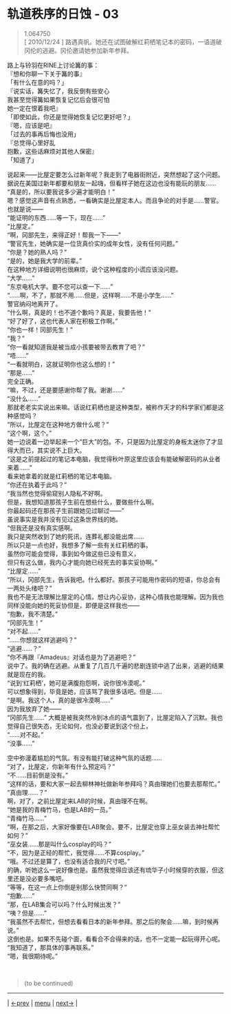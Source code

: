# 轨道秩序的日蚀 - 03
> 1.064750  
> [ 2010/12/24 ] 路遇真帆。她还在试图破解红莉栖笔记本的密码，一语道破冈伦的逃避。冈伦邀请她参加新年参拜。  

路上与铃羽在RINE上讨论篝的事：  
『想和你聊一下关于篝的事』  
「有什么在意的吗？」  
『说实话，篝失忆了，我反倒有些安心  
 我甚至觉得篝如果恢复记忆后会很可怕  
 她一定在恨着我吧』  
「即使如此，你还是觉得她恢复记忆更好吧？」  
『嗯，应该是吧』  
「过去的事再后悔也没用」  
『总觉得心里好乱  
 抱歉，这些话麻烦对其他人保密』  
「知道了」  

说起来——比屋定要怎么过新年呢？我走到了电器街附近，突然想起了这个问题。据说在美国过新年都要和朋友一起嗨，但看样子她在这边也没有能玩的朋友……  
“真是的，所以要我说多少遍才能明白！”  
嗯？感觉这声音有点熟悉，一看确实是比屋定本人。而且争论的对手是……警官。也就是说——  
“能证明的东西……等一下，现在……”  
“比屋定。”  
“啊，冈部先生，来得正好！帮我一下——”  
“警官先生，她确实是一位货真价实的成年女性，没有任何问题。”  
“你是？她的熟人吗？”  
“是的，她是我大学的前辈。”  
在这种地方详细说明也很麻烦，说个这种程度的小谎应该没问题。  
“大学……”  
“东京电机大学。要不您可以查一下……”  
“……啊，不了，那就不用……但是，这样啊……不是小学生……”  
警官纳闷地离开了。  
“什么啊，真是的！也不道个歉吗？真是，我要告他！”  
“好了好了，这也代表人家在积极工作啊。”  
“你也一样！冈部先生！”  
“我？”  
“你一看就知道我是被当成小孩要被带去教育了吧？”  
“唔……”  
“一看就明白，这就证明你也这么想的！”  
“那是……”  
完全正确。  
“嘛，不过，还是要感谢你帮了我。谢谢……”  
“没什么……”  
那就老老实实说出来嘛。话说红莉栖也是这种类型，被称作天才的科学家们都是这种感觉吗？  
“所以，比屋定在这种地方做什么呢？”  
“这个啊，这个。”  
她一边说着一边举起来一个“巨大”的包。不，只是因为比屋定的身板太迷你了才显得大而已，其实说不上巨大。  
“这是之前提起过的笔记本电脑，我觉得秋叶原这里应该会有能破解密码的从业者来着……”  
看来她拿着的就是红莉栖的笔记本电脑。  
“你还在执着于此吗？”  
“我当然也觉得偷窥别人隐私不好啊。  
 但是，我想知道那孩子生前在想些什么，要做些什么啊。  
 你最起码还在那孩子生前跟她见过聊过——”  
虽说事实是我并没有见过这条世界线的她。  
“但我还是没有真实感啊。  
 我只是突然收到了她的死讯，连葬礼都没能出席……  
 所以只是一点也好，我想多了解一些有关红莉栖的事。  
 虽然你可能会觉得，事到如今做这些已没有意义，  
 但只有这么做，我内心才能向她已经死去的事实妥协啊。”  
“比屋定……”  
“所以，冈部先生，告诉我吧。什么都好。那孩子可能用作密码的短语，你总会有一两处头绪吧？”  
我也不是无法理解比屋定的心情。想让内心妥协，这种心情我也能理解。因为我也同样没能向她的死妥协但是，即便是这样我也——  
“抱歉，我不清楚。”  
“冈部先生！”  
“对不起……”  
“……你想就这样逃避吗？”  
“逃避……？”  
“你不再跟『Amadeus』对话也是为了逃避吧？”  
说中了。我的确在逃避。从重复了几百几千遍的悲剧连锁中逃了出来，逃避的结果就是现在的我。  
“说到‘红莉栖’，她可是满腹抱怨啊，说你很冷漠呢。”  
可以想象得到，毕竟是她，应该骂了我很多话吧。但是……  
“是啊。我这个人，真的是很冷漠啊……”  
因为我放弃了她——  
“冈部先生……”
大概是被我突然冷到冰点的语气震到了，比屋定陷入了沉默。我也觉得自己很失态，无论如何，也没必要说到这个份上，  
“……对不起。”  
“没事……”  

空中弥漫着尴尬的气氛。有没有能打破这种气氛的话题……  
“对了，比屋定，你新年有什么预定吗？”  
“不……目前倒是没有。”  
“这样的话，要和大家一起去柳林神社做新年参拜吗？真由理她们也要去那帮忙。”  
“真由理……？”  
啊，对了，之前比屋定来LAB的时候，真由理不在啊。  
“她是我的青梅竹马，也是LAB的一员。”  
“青梅竹马……”  
“啊，在那之后，大家好像要在LAB聚会。要不，比屋定也穿上巫女装去神社帮忙如何？”  
“巫女装……那是叫什么cosplay的吗？”  
“不，因为是正经的帮忙，我觉得……不算cosplay。”  
“哦。不过还是算了，也没有适合我的尺寸吧。”  
的确，听她这么一说好像也是。虽然我觉得应该还有琉华子小时候穿的衣服，但这里还是没必要多嘴吧。  
“等等，在这一点上你倒是别那么快赞同啊？”  
“抱歉……”  
“那，在LAB集合可以吗？什么时候出发？”  
“咦？但是……”  
“我虽然不去帮忙，但想去看看日本的新年参拜。那之后的聚会……嘛，到时候再说。”  
这倒也是。如果不先碰个面，看看合不合得来的话，也不一定能一起玩得开心呢。  
“我知道了，那具体的事再联系。”  
“嗯，我很期待呢。”  


<br/>

> (to be continued)
---

| [←prev](./0064) | [menu](../) | [next→](./0066) |
